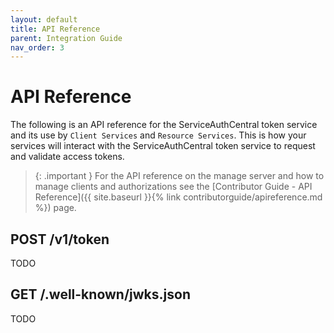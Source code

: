 ```yaml
---
layout: default
title: API Reference
parent: Integration Guide
nav_order: 3
---
```


# API Reference

The following is an API reference for the ServiceAuthCentral token service and its use by `Client Services` and `Resource Services`. This is how your services will interact with the ServiceAuthCentral token service to request and validate access tokens.

> {: .important }
> For the API reference on the manage server and how to manage clients and authorizations see the [Contributor Guide - API Reference]({{ site.baseurl }}{% link contributorguide/apireference.md %}) page.


## POST /v1/token

TODO


## GET /.well-known/jwks.json

TODO